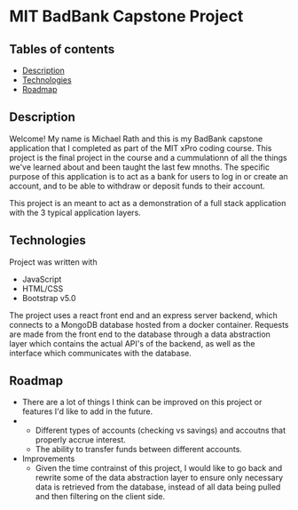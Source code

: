 # MIT BadBank Capstone Project

## Tables of contents
* [Description](#description)
* [Technologies](#technologies)
* [Roadmap](#roadmap)

## Description
Welcome! My name is Michael Rath and this is my BadBank capstone application that I completed as part of the MIT xPro coding course. This project is the final project in the course and a cummulationn of all the things we've learned about and been taught the last few mnoths. The specific purpose of this application is to act as a bank for users to log in or create an account, and to be able to withdraw or deposit funds to their account.

This project is an meant to act as a demonstration of a full stack application with the 3 typical application layers.

## Technologies
Project was written with
* JavaScript
* HTML/CSS
* Bootstrap v5.0

The project uses a react front end and an express server backend, which connects to a MongoDB database hosted from a docker container. Requests are made from the front end to the database through a data abstraction layer which contains the actual API's of the backend, as well as the interface which communicates with the database.

## Roadmap
* There are a lot of things I think can be improved on this project or features I'd like to add in the future.
* - Different types of accounts (checking vs savings) and accoutns that properly accrue interest.
  - The ability to transfer funds between different accounts.
* Improvements
  - Given the time contrainst of this project, I would like to go back and rewrite some of the data abstraction layer to ensure only necessary data is retrieved from the database, instead of all data being pulled and then filtering on the client side.
